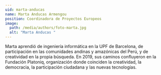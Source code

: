 ```yaml
---
uid: marta-anducas
name: Marta Anducas Armengou
position: Coordinadora de Proyectos Europeos
image:
  path: /media/authors/foto-marta.jpg
  alt: "Marta Anducas "
---
```

Marta aprendió de ingeniería informática en la UPF de Barcelona, de participación en las comunidades andinas y amazónicas del Perú, y de creatividad en la propia búsqueda. En 2019, sus caminos confluyeron en la Fundación Platoniq, organización donde coinciden la creatividad, la democracia, la participación ciudadana y las nuevas tecnologías.